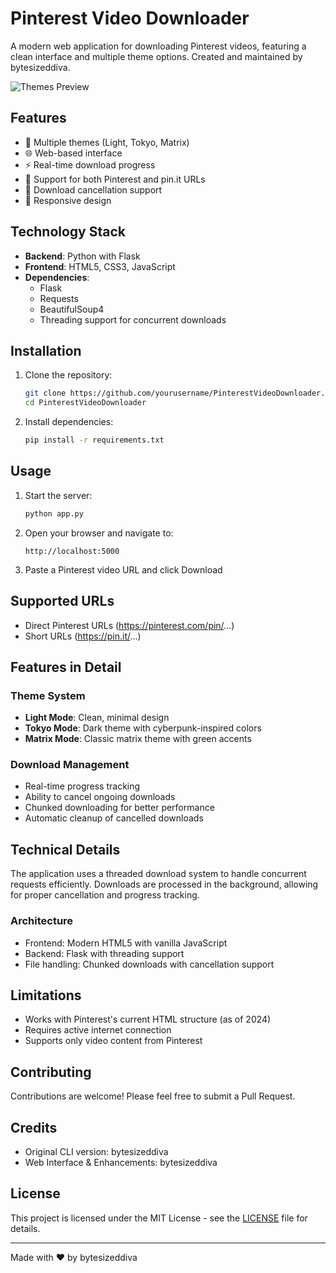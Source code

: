 # Pinterest Video Downloader

A modern web application for downloading Pinterest videos, featuring a clean interface and multiple theme options. Created and maintained by bytesizeddiva.

![Themes Preview](themes.png)

## Features

- 🎨 Multiple themes (Light, Tokyo, Matrix)
- 🌐 Web-based interface
- ⚡ Real-time download progress
- 🎯 Support for both Pinterest and pin.it URLs
- 🔄 Download cancellation support
- 📱 Responsive design

## Technology Stack

- **Backend**: Python with Flask
- **Frontend**: HTML5, CSS3, JavaScript
- **Dependencies**:
  - Flask
  - Requests
  - BeautifulSoup4
  - Threading support for concurrent downloads

## Installation

1. Clone the repository:
   ```bash
   git clone https://github.com/yourusername/PinterestVideoDownloader.git
   cd PinterestVideoDownloader
   ```

2. Install dependencies:
   ```bash
   pip install -r requirements.txt
   ```

## Usage

1. Start the server:
   ```bash
   python app.py
   ```

2. Open your browser and navigate to:
   ```
   http://localhost:5000
   ```

3. Paste a Pinterest video URL and click Download

## Supported URLs

- Direct Pinterest URLs (https://pinterest.com/pin/...)
- Short URLs (https://pin.it/...)

## Features in Detail

### Theme System
- **Light Mode**: Clean, minimal design
- **Tokyo Mode**: Dark theme with cyberpunk-inspired colors
- **Matrix Mode**: Classic matrix theme with green accents

### Download Management
- Real-time progress tracking
- Ability to cancel ongoing downloads
- Chunked downloading for better performance
- Automatic cleanup of cancelled downloads

## Technical Details

The application uses a threaded download system to handle concurrent requests efficiently. Downloads are processed in the background, allowing for proper cancellation and progress tracking.

### Architecture
- Frontend: Modern HTML5 with vanilla JavaScript
- Backend: Flask with threading support
- File handling: Chunked downloads with cancellation support

## Limitations

- Works with Pinterest's current HTML structure (as of 2024)
- Requires active internet connection
- Supports only video content from Pinterest

## Contributing

Contributions are welcome! Please feel free to submit a Pull Request.

## Credits

- Original CLI version: bytesizeddiva
- Web Interface & Enhancements: bytesizeddiva

## License

This project is licensed under the MIT License - see the [LICENSE](LICENSE) file for details.

---
Made with ❤️ by bytesizeddiva

